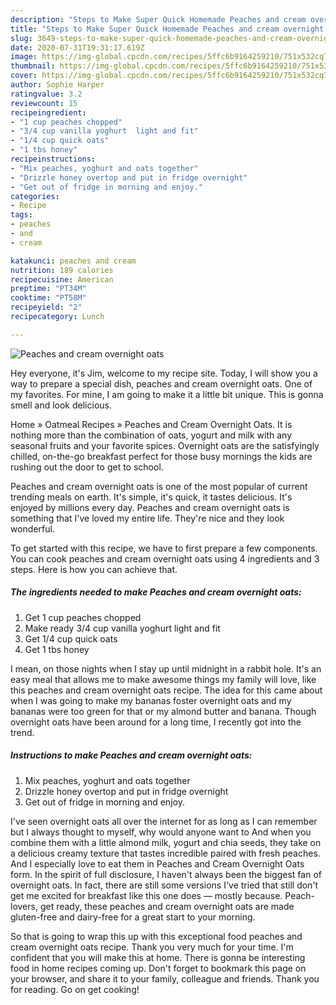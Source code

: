 ```yaml
---
description: "Steps to Make Super Quick Homemade Peaches and cream overnight oats"
title: "Steps to Make Super Quick Homemade Peaches and cream overnight oats"
slug: 3649-steps-to-make-super-quick-homemade-peaches-and-cream-overnight-oats
date: 2020-07-31T19:31:17.619Z
image: https://img-global.cpcdn.com/recipes/5ffc6b9164259210/751x532cq70/peaches-and-cream-overnight-oats-recipe-main-photo.jpg
thumbnail: https://img-global.cpcdn.com/recipes/5ffc6b9164259210/751x532cq70/peaches-and-cream-overnight-oats-recipe-main-photo.jpg
cover: https://img-global.cpcdn.com/recipes/5ffc6b9164259210/751x532cq70/peaches-and-cream-overnight-oats-recipe-main-photo.jpg
author: Sophie Harper
ratingvalue: 3.2
reviewcount: 15
recipeingredient:
- "1 cup peaches chopped"
- "3/4 cup vanilla yoghurt  light and fit"
- "1/4 cup quick oats"
- "1 tbs honey"
recipeinstructions:
- "Mix peaches, yoghurt and oats together"
- "Drizzle honey overtop and put in fridge overnight"
- "Get out of fridge in morning and enjoy."
categories:
- Recipe
tags:
- peaches
- and
- cream

katakunci: peaches and cream 
nutrition: 189 calories
recipecuisine: American
preptime: "PT34M"
cooktime: "PT58M"
recipeyield: "2"
recipecategory: Lunch

---
```



![Peaches and cream overnight oats](https://img-global.cpcdn.com/recipes/5ffc6b9164259210/751x532cq70/peaches-and-cream-overnight-oats-recipe-main-photo.jpg)

Hey everyone, it's Jim, welcome to my recipe site. Today, I will show you a way to prepare a special dish, peaches and cream overnight oats. One of my favorites. For mine, I am going to make it a little bit unique. This is gonna smell and look delicious.

Home » Oatmeal Recipes » Peaches and Cream Overnight Oats. It is nothing more than the combination of oats, yogurt and milk with any seasonal fruits and your favorite spices. Overnight oats are the satisfyingly chilled, on-the-go breakfast perfect for those busy mornings the kids are rushing out the door to get to school.

Peaches and cream overnight oats is one of the most popular of current trending meals on earth. It's simple, it's quick, it tastes delicious. It's enjoyed by millions every day. Peaches and cream overnight oats is something that I've loved my entire life. They're nice and they look wonderful.


To get started with this recipe, we have to first prepare a few components. You can cook peaches and cream overnight oats using 4 ingredients and 3 steps. Here is how you can achieve that.

<!--inarticleads1-->

##### The ingredients needed to make Peaches and cream overnight oats:

1. Get 1 cup peaches chopped
1. Make ready 3/4 cup vanilla yoghurt  light and fit
1. Get 1/4 cup quick oats
1. Get 1 tbs honey


I mean, on those nights when I stay up until midnight in a rabbit hole. It&#39;s an easy meal that allows me to make awesome things my family will love, like this peaches and cream overnight oats recipe. The idea for this came about when I was going to make my bananas foster overnight oats and my bananas were too green for that or my almond butter and banana. Though overnight oats have been around for a long time, I recently got into the trend. 

<!--inarticleads2-->

##### Instructions to make Peaches and cream overnight oats:

1. Mix peaches, yoghurt and oats together
1. Drizzle honey overtop and put in fridge overnight
1. Get out of fridge in morning and enjoy.


I&#39;ve seen overnight oats all over the internet for as long as I can remember but I always thought to myself, why would anyone want to And when you combine them with a little almond milk, yogurt and chia seeds, they take on a delicious creamy texture that tastes incredible paired with fresh peaches. And I especially love to eat them in Peaches and Cream Overnight Oats form. In the spirit of full disclosure, I haven&#39;t always been the biggest fan of overnight oats. In fact, there are still some versions I&#39;ve tried that still don&#39;t get me excited for breakfast like this one does — mostly because. Peach-lovers, get ready, these peaches and cream overnight oats are made gluten-free and dairy-free for a great start to your morning. 

So that is going to wrap this up with this exceptional food peaches and cream overnight oats recipe. Thank you very much for your time. I'm confident that you will make this at home. There is gonna be interesting food in home recipes coming up. Don't forget to bookmark this page on your browser, and share it to your family, colleague and friends. Thank you for reading. Go on get cooking!
